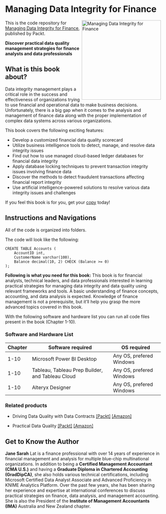 # Managing Data Integrity for Finance

<a href="https://www.packtpub.com/product/managing-data-integrity-for-finance/9781837630141"><img src="https://content.packt.com/B19758/cover_image_small.jpg" alt="Managing Data Integrity for Finance" height="256px" align="right"></a>

This is the code repository for [Managing Data Integrity for Finance](https://www.packtpub.com/product/managing-data-integrity-for-finance/9781837630141), published by Packt. 

**Discover practical data quality management strategies for finance analysts and data professionals** <br />

## What is this book about?
Data integrity management plays a critical role in the success and effectiveness of organizations trying to use financial and operational data to make business decisions. Unfortunately, there is a big gap when it comes to the analysis and management of finance data along with the proper implementation of complex data systems across various organizations.

This book covers the following exciting features: 
* Develop a customized financial data quality scorecard
* Utilize business intelligence tools to detect, manage, and resolve data integrity issues
* Find out how to use managed cloud-based ledger databases for financial data integrity
* Apply database locking techniques to prevent transaction integrity issues involving finance data
* Discover the methods to detect fraudulent transactions affecting financial report integrity
* Use artificial intelligence-powered solutions to resolve various data integrity issues and challenges

If you feel this book is for you, get your [copy](https://www.amazon.com/Managing-Data-Integrity-Finance-professionals/dp/1837630143) today!


## Instructions and Navigations
All of the code is organized into folders.

The code will look like the following:
```
CREATE TABLE Accounts (
    AccountID int,
    CustomerName varchar(100),
    Balance decimal(10, 2) CHECK (Balance >= 0)
);
```
**Following is what you need for this book:**
This book is for financial analysts, technical leaders, and data professionals interested in learning practical strategies for managing data integrity and data quality using relevant frameworks and tools. A basic understanding of finance concepts, accounting, and data analysis is expected. Knowledge of finance management is not a prerequisite, but it’ll help you grasp the more advanced topics covered in this book.

With the following software and hardware list you can run all code files present in the book (Chapter 1-10).

### Software and Hardware List

| Chapter  | Software required                                                                    | OS required                        |
| -------- | -------------------------------------------------------------------------------------| -----------------------------------|
|  	1-10	   |    Microsoft Power BI Desktop                                                      | Any OS, prefered Windows | 		
|  	1-10	   |   Tableau, Tableau Prep Builder, and Tableau Cloud                                 | Any OS, prefered Windows | 		
|  	1-10	   |   Alteryx Designer                      			                       			          | Any OS, prefered Windows | 		


### Related products <Other books you may enjoy>
* Driving Data Quality with Data Contracts  [[Packt]](https://www.packtpub.com/product/driving-data-quality-with-data-contracts/9781837635009) [[Amazon]](https://www.amazon.com/Driving-Data-Quality-Contracts-comprehensive/dp/1837635005/)
  
* Practical Data Quality  [[Packt]](https://www.packtpub.com/product/practical-data-quality/9781804610787) [[Amazon]](https://www.amazon.com/Practical-Data-Quality-real-world-organization/dp/180461078X)
  
## Get to Know the Author
**Jane Sarah** Lat is a finance professional with over 14 years of experience in financial management and analysis for multiple blue-chip multinational organizations. In addition to being a **Certified Management Accountant (CMA U.S.)** and having a **Graduate Diploma in Chartered Accounting (GradDipCA)**, she also holds various technical certifications, including Microsoft Certified Data Analyst Associate and Advanced Proficiency in KNIME Analytics Platform. Over the past few years, she has been sharing her experience and expertise at international conferences to discuss practical strategies on finance, data analysis, and management accounting. She is also the President of the **Institute of Management Accountants (IMA)** Australia and New Zealand chapter.

